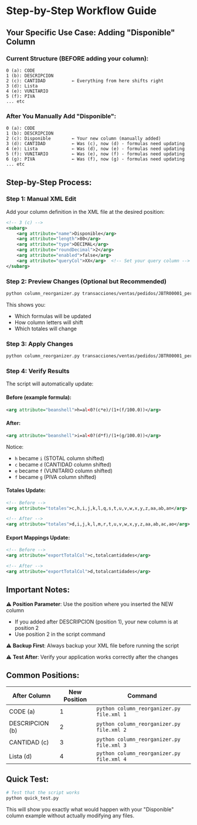# Step-by-Step Workflow Guide

## Your Specific Use Case: Adding "Disponible" Column

### Current Structure (BEFORE adding your column):
```
0 (a): CODE
1 (b): DESCRIPCION
2 (c): CANTIDAD          ← Everything from here shifts right
3 (d): Lista
4 (e): VUNITARIO
5 (f): PIVA
... etc
```

### After You Manually Add "Disponible":
```
0 (a): CODE
1 (b): DESCRIPCION
2 (c): Disponible        ← Your new column (manually added)
3 (d): CANTIDAD          ← Was (c), now (d) - formulas need updating
4 (e): Lista             ← Was (d), now (e) - formulas need updating  
5 (f): VUNITARIO         ← Was (e), now (f) - formulas need updating
6 (g): PIVA              ← Was (f), now (g) - formulas need updating
... etc
```

## Step-by-Step Process:

### Step 1: Manual XML Edit
Add your column definition in the XML file at the desired position:

```xml
<!-- 3 (c) -->
<subarg>
    <arg attribute="name">Disponible</arg>
    <arg attribute="length">80</arg>
    <arg attribute="type">DECIMAL</arg>
    <arg attribute="roundDecimal">2</arg>
    <arg attribute="enabled">false</arg>
    <arg attribute="queryCol">XX</arg>  <!-- Set your query column -->
</subarg>
```

### Step 2: Preview Changes (Optional but Recommended)
```bash
python column_reorganizer.py transacciones/ventas/pedidos/JBTR00001_perfil.xml 2 preview
```

This shows you:
- Which formulas will be updated
- How column letters will shift
- Which totales will change

### Step 3: Apply Changes
```bash
python column_reorganizer.py transacciones/ventas/pedidos/JBTR00001_perfil.xml 2
```

### Step 4: Verify Results
The script will automatically update:

#### Before (example formula):
```xml
<arg attribute="beanshell">h=al<0?(c*e)/(1+(f/100.0))</arg>
```

#### After:
```xml
<arg attribute="beanshell">i=al<0?(d*f)/(1+(g/100.0))</arg>
```

Notice:
- `h` became `i` (STOTAL column shifted)
- `c` became `d` (CANTIDAD column shifted)  
- `e` became `f` (VUNITARIO column shifted)
- `f` became `g` (PIVA column shifted)

#### Totales Update:
```xml
<!-- Before -->
<arg attribute="totales">c,h,i,j,k,l,q,s,t,u,v,w,x,y,z,aa,ab,an</arg>

<!-- After -->
<arg attribute="totales">d,i,j,k,l,m,r,t,u,v,w,x,y,z,aa,ab,ac,ao</arg>
```

#### Export Mappings Update:
```xml
<!-- Before -->
<arg attribute="exportTotalCol">c,totalcantidades</arg>

<!-- After -->  
<arg attribute="exportTotalCol">d,totalcantidades</arg>
```

## Important Notes:

⚠️ **Position Parameter**: Use the position where you inserted the NEW column
- If you added after DESCRIPCION (position 1), your new column is at position 2
- Use position 2 in the script command

⚠️ **Backup First**: Always backup your XML file before running the script

⚠️ **Test After**: Verify your application works correctly after the changes

## Common Positions:

| After Column | New Position | Command |
|-------------|-------------|---------|
| CODE (a) | 1 | `python column_reorganizer.py file.xml 1` |
| DESCRIPCION (b) | 2 | `python column_reorganizer.py file.xml 2` |
| CANTIDAD (c) | 3 | `python column_reorganizer.py file.xml 3` |
| Lista (d) | 4 | `python column_reorganizer.py file.xml 4` |

## Quick Test:

```bash
# Test that the script works
python quick_test.py
```

This will show you exactly what would happen with your "Disponible" column example without actually modifying any files.